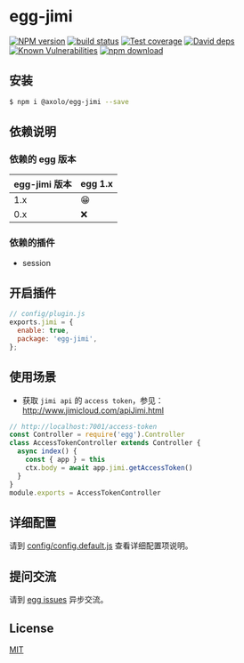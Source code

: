 # egg-jimi

[![NPM version][npm-image]][npm-url]
[![build status][travis-image]][travis-url]
[![Test coverage][codecov-image]][codecov-url]
[![David deps][david-image]][david-url]
[![Known Vulnerabilities][snyk-image]][snyk-url]
[![npm download][download-image]][download-url]

[npm-image]: https://img.shields.io/npm/v/egg-jimi.svg?style=flat-square
[npm-url]: https://npmjs.org/package/egg-jimi
[travis-image]: https://img.shields.io/travis/eggjs/egg-jimi.svg?style=flat-square
[travis-url]: https://travis-ci.org/eggjs/egg-jimi
[codecov-image]: https://img.shields.io/codecov/c/github/eggjs/egg-jimi.svg?style=flat-square
[codecov-url]: https://codecov.io/github/eggjs/egg-jimi?branch=master
[david-image]: https://img.shields.io/david/eggjs/egg-jimi.svg?style=flat-square
[david-url]: https://david-dm.org/eggjs/egg-jimi
[snyk-image]: https://snyk.io/test/npm/egg-jimi/badge.svg?style=flat-square
[snyk-url]: https://snyk.io/test/npm/egg-jimi
[download-image]: https://img.shields.io/npm/dm/egg-jimi.svg?style=flat-square
[download-url]: https://npmjs.org/package/egg-jimi


## 安装

```bash
$ npm i @axolo/egg-jimi --save
```

## 依赖说明

### 依赖的 egg 版本

egg-jimi 版本 | egg 1.x
--- | ---
1.x | 😁
0.x | ❌

### 依赖的插件

- session

## 开启插件

```js
// config/plugin.js
exports.jimi = {
  enable: true,
  package: 'egg-jimi',
};
```

## 使用场景

- 获取 `jimi api` 的 `access token`，参见：http://www.jimicloud.com/apiJimi.html

```js
// http://localhost:7001/access-token
const Controller = require('egg').Controller
class AccessTokenController extends Controller {
  async index() {
    const { app } = this
    ctx.body = await app.jimi.getAccessToken()
  }
}
module.exports = AccessTokenController
```

## 详细配置

请到 [config/config.default.js](config/config.default.js) 查看详细配置项说明。


## 提问交流

请到 [egg issues](https://github.com/eggjs/egg/issues) 异步交流。

## License

[MIT](LICENSE)
